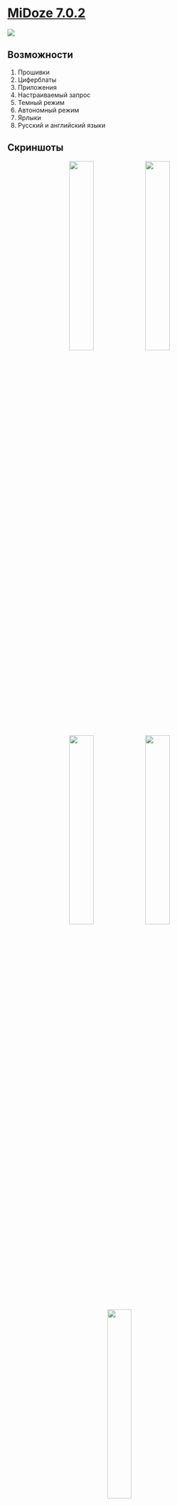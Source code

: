 # <a href="https://github.com/Keddnyo/MiDoze/releases/latest">MiDoze 7.0.2</a>

<a href="https://github.com/Keddnyo/MiDoze/releases"><img src="https://img.shields.io/github/downloads/keddnyo/midoze/total?style=for-the-badge"></a>

## Возможности
1. Прошивки
2. Циферблаты
3. Приложения
4. Настраиваемый запрос
5. Темный режим
6. Автономный режим
7. Ярлыки
8. Русский и английский языки

## Скриншоты
<p align="center">
  <img src="https://user-images.githubusercontent.com/65981689/189423175-c022af59-6292-4fae-8037-c1e9664f4d89.png" max-width="100%" width="33%">
  <img src="https://user-images.githubusercontent.com/65981689/189423179-fcddb2a6-f5e7-497d-98dc-9d64d75a07bf.png" max-width="100%" width="33%">
  <img src="https://user-images.githubusercontent.com/65981689/189423180-a9d87b26-234a-4607-bed6-4e06c30db8c3.png" max-width="100%" width="33%">
  <img src="https://user-images.githubusercontent.com/65981689/189423181-5bbe7a7e-986d-4608-93ac-3c8d4d61fedc.png" max-width="100%" width="33%">
  <img src="https://user-images.githubusercontent.com/65981689/189423182-befed866-96ed-43b2-836e-6051e83c69ad.png" max-width="100%" width="33%">
</p>

[Show on English](https://github.com/Keddnyo/MiDoze/blob/master/README.md)
